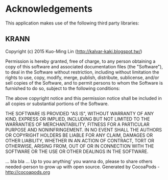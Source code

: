 # Acknowledgements
This application makes use of the following third party libraries:

## KRANN

Copyright (c) 2015 Kuo-Ming Lin (http://kalvar-kaki.blogspot.tw/)

Permission is hereby granted, free of charge, to any person obtaining a copy
of this software and associated documentation files (the "Software"), to deal
in the Software without restriction, including without limitation the rights
to use, copy, modify, merge, publish, distribute, sublicense, and/or sell
copies of the Software, and to permit persons to whom the Software is
furnished to do so, subject to the following conditions:

The above copyright notice and this permission notice shall be included in
all copies or substantial portions of the Software.

THE SOFTWARE IS PROVIDED "AS IS", WITHOUT WARRANTY OF ANY KIND, EXPRESS OR
IMPLIED, INCLUDING BUT NOT LIMITED TO THE WARRANTIES OF MERCHANTABILITY,
FITNESS FOR A PARTICULAR PURPOSE AND NONINFRINGEMENT. IN NO EVENT SHALL THE
AUTHORS OR COPYRIGHT HOLDERS BE LIABLE FOR ANY CLAIM, DAMAGES OR OTHER
LIABILITY, WHETHER IN AN ACTION OF CONTRACT, TORT OR OTHERWISE, ARISING FROM,
OUT OF OR IN CONNECTION WITH THE SOFTWARE OR THE USE OR OTHER DEALINGS IN
THE SOFTWARE.

... bla bla ... 
Up to you anything' you wanna do, please to share others needed-person to grow up with open source.
Generated by CocoaPods - http://cocoapods.org
